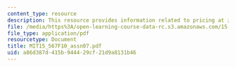 ```yaml
---
content_type: resource
description: This resource provides information related to pricing at zero.
file: /media/https%3A/open-learning-course-data-rc.s3.amazonaws.com/15-567-the-economics-of-information-strategy-structure-and-pricing-fall-2010/a86d387d415b944429cf21d9a8131b46_MIT15_567F10_assn07.pdf
file_type: application/pdf
resourcetype: Document
title: MIT15_567F10_assn07.pdf
uid: a86d387d-415b-9444-29cf-21d9a8131b46
---
```

